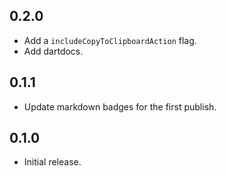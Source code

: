 ## 0.2.0

* Add a `includeCopyToClipboardAction` flag.
* Add dartdocs.

## 0.1.1

* Update markdown badges for the first publish.

## 0.1.0

* Initial release.
